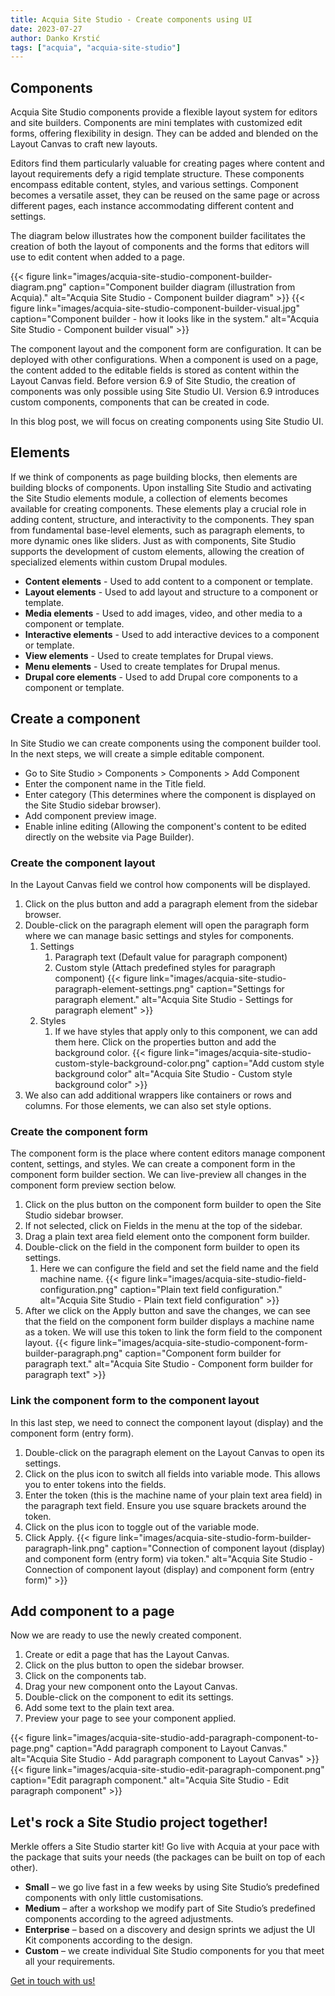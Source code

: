 ```yaml
---
title: Acquia Site Studio - Create components using UI
date: 2023-07-27
author: Danko Krstić
tags: ["acquia", "acquia-site-studio"]
---
```


## Components
Acquia Site Studio components provide a flexible layout system for editors and site builders. Components are mini templates with customized edit forms, offering flexibility in design. They can be added and blended on the Layout Canvas to craft new layouts.

Editors find them particularly valuable for creating pages where content and layout requirements defy a rigid template structure. These components encompass editable content, styles, and various settings. Component becomes a versatile asset, they can be reused on the same page or across different pages, each instance accommodating different content and settings.

The diagram below illustrates how the component builder facilitates the creation of both the layout of components and the forms that editors will use to edit content when added to a page.

{{< figure link="images/acquia-site-studio-component-builder-diagram.png" caption="Component builder diagram (illustration from Acquia)." alt="Acquia Site Studio - Component builder diagram" >}}
{{< figure link="images/acquia-site-studio-component-builder-visual.jpg" caption="Component builder - how it looks like in the system." alt="Acquia Site Studio - Component builder visual" >}}

The component layout and the component form are configuration. It can be deployed with other configurations. When a component is used on a page, the content added to the editable fields is stored as content within the Layout Canvas field. Before version 6.9 of Site Studio, the creation of components was only possible using Site Studio UI. Version 6.9 introduces custom components, components that can be created in code.

In this blog post, we will focus on creating components using Site Studio UI.

## Elements
If we think of components as page building blocks, then elements are building blocks of components. Upon installing Site Studio and activating the Site Studio elements module, a collection of elements becomes available for creating components. These elements play a crucial role in adding content, structure, and interactivity to the components. They span from fundamental base-level elements, such as paragraph elements, to more dynamic ones like sliders. Just as with components, Site Studio supports the development of custom elements, allowing the creation of specialized elements within custom Drupal modules.

* **Content elements** - Used to add content to a component or template.
* **Layout elements** - Used to add layout and structure to a component or template.
* **Media elements** - Used to add images, video, and other media to a component or template.
* **Interactive elements** - Used to add interactive devices to a component or template.
* **View elements** - Used to create templates for Drupal views.
* **Menu elements** - Used to create templates for Drupal menus.
* **Drupal core elements** - Used to add Drupal core components to a component or template.

## Create a component
In Site Studio we can create components using the component builder tool. In the next steps, we will create a simple editable component.

* Go to Site Studio > Components > Components > Add Component
* Enter the component name in the Title field.
* Enter category (This determines where the component is displayed on the Site Studio sidebar browser).
* Add component preview image.
* Enable inline editing (Allowing the component's content to be edited directly on the website via Page Builder).

### Create the component layout
In the Layout Canvas field we control how components will be displayed.

1. Click on the plus button and add a paragraph element from the sidebar browser.
2. Double-click on the paragraph element will open the paragraph form where we can manage basic settings and styles for components.
   1. Settings 
      1. Paragraph text (Default value for paragraph component)
      2. Custom style (Attach predefined styles for paragraph component)
         {{< figure link="images/acquia-site-studio-paragraph-element-settings.png" caption="Settings for paragraph element." alt="Acquia Site Studio - Settings for paragraph element" >}}
   2. Styles
      1. If we have styles that apply only to this component, we can add them here. Click on the properties button and add the background color.
         {{< figure link="images/acquia-site-studio-custom-style-background-color.png" caption="Add custom style background color" alt="Acquia Site Studio - Custom style background color" >}}
3. We also can add additional wrappers like containers or rows and columns. For those elements, we can also set style options.

### Create the component form
The component form is the place where content editors manage component content, settings, and styles.
We can create a component form in the component form builder  section. We can live-preview all changes in the component form preview section below.

1. Click on the plus button on the component form builder  to open the Site Studio sidebar browser.
2. If not selected, click on Fields in the menu at the top of the sidebar.
3. Drag a plain text area field element onto the component form builder. 
4. Double-click on the field in the component form builder to open its settings.
   1. Here we can configure the field and set the field name and the field machine name.
      {{< figure link="images/acquia-site-studio-field-configuration.png" caption="Plain text field configuration." alt="Acquia Site Studio - Plain text field configuration" >}}
5. After we click on the Apply button and save the changes, we can see that the field on the component form builder displays a machine name as a token. We will use this token to link the form field to the component layout.
   {{< figure link="images/acquia-site-studio-component-form-builder-paragraph.png" caption="Component form builder for paragraph text." alt="Acquia Site Studio - Component form builder for paragraph text" >}}

### Link the component form to the component layout
In this last step, we need to connect the component layout (display) and the component form (entry form).

1. Double-click on the paragraph element on the Layout Canvas to open its settings.
2. Click on the plus icon to switch all fields into variable mode. This allows you to enter tokens into the fields.
3. Enter the token (this is the machine name of your plain text area field) in the paragraph text field. Ensure you use square brackets around the token. 
4. Click on the plus icon to toggle out of the variable mode.
5. Click Apply.
   {{< figure link="images/acquia-site-studio-form-builder-paragraph-link.png" caption="Connection of component layout (display) and component form (entry form) via token." alt="Acquia Site Studio - Connection of component layout (display) and component form (entry form)" >}}

## Add component to a page
Now we are ready to use the newly created component.

1. Create or edit a page that has the Layout Canvas.
2. Click on the plus button to open the sidebar browser.
3. Click on the components tab.
4. Drag your new component onto the Layout Canvas.
5. Double-click on the component to edit its settings.
6. Add some text to the plain text area.
7. Preview your page to see your component applied.


{{< figure link="images/acquia-site-studio-add-paragraph-component-to-page.png" caption="Add paragraph component to Layout Canvas." alt="Acquia Site Studio - Add paragraph component to Layout Canvas" >}}
{{< figure link="images/acquia-site-studio-edit-paragraph-component.png" caption="Edit paragraph component." alt="Acquia Site Studio - Edit paragraph component" >}}

## Let's rock a Site Studio project together!
Merkle offers a Site Studio starter kit! Go live with Acquia at your pace with the package that suits your needs (the packages can be built on top of each other).
* **Small** – we go live fast in a few weeks by using Site Studio’s predefined components with only little customisations.
* **Medium** – after a workshop we modify part of Site Studio’s predefined components according to the agreed adjustments.
* **Enterprise** – based on a discovery and design sprints we adjust the UI Kit components according to the design.
* **Custom** – we create individual Site Studio components for you that meet all your requirements.

[Get in touch with us!](https://www.merkle.com/dach/en/contact)
